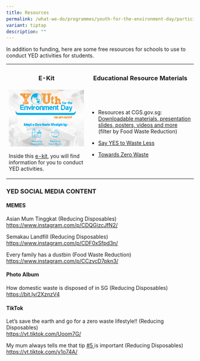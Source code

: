```yaml
---
title: Resources
permalink: /what-we-do/programmes/youth-for-the-environment-day/participate/resources/
variant: tiptap
description: ""
---
```

<p>In addition to funding, here are some free resources for schools to use
to conduct YED activities for students.</p>
<table style="minWidth: 50px">
<colgroup>
<col>
<col>
</colgroup>
<tbody>
<tr>
<th rowspan="1" colspan="1">
<h3>E-Kit</h3>
</th>
<th rowspan="1" colspan="1">
<h3>Educational Resource Materials</h3>
</th>
</tr>
<tr>
<td rowspan="1" colspan="1">
<div class="isomer-image-wrapper">
<img style="width: 100%" height="auto" width="100%" alt="Youth Environment Day" src="/images/Programmes/download.png">
</div>
<p>Inside this <a href="/files/Programmes/yed2020_design_concepts_16072020.pdf" rel="noopener noreferrer nofollow" target="_blank">e-kit</a>,
you will find information for you to conduct YED activities.</p>
</td>
<td rowspan="1" colspan="1">
<ul data-tight="true" class="tight">
<li>
<p>Resources at CGS.gov.sg: <a href="/resources" rel="noopener noreferrer nofollow" target="_blank">Downloadable materials, presentation slides, posters, videos and more</a> (filter
by Food Waste Reduction)</p>
</li>
<li>
<p><a href="/what-we-do/towardszerowaste/sayyes/resourcespage" rel="noopener noreferrer nofollow" target="_blank">Say YES to Waste Less</a>
</p>
</li>
<li>
<p><a href="https://www.towardszerowaste.gov.sg/resources" rel="noopener noreferrer nofollow" target="_blank">Towards Zero Waste</a>
</p>
</li>
</ul>
</td>
</tr>
</tbody>
</table>
<h3>YED SOCIAL MEDIA CONTENT</h3>
<h4>MEMES</h4>
<p>Asian Mum Tinggkat (Reducing Disposables)
<br><a href="https://www.instagram.com/p/CDQGizcJfN2/" rel="noopener noreferrer nofollow" target="_blank">https://www.instagram.com/p/CDQGizcJfN2/</a>
</p>
<p>Semakau Landfill (Reducing Disposables)
<br><a href="https://www.instagram.com/p/CDF0xSfpd3n/" rel="noopener noreferrer nofollow" target="_blank">https://www.instagram.com/p/CDF0xSfpd3n/</a>
</p>
<p>Every family has a dustbin (Food Waste Reduction)
<br><a href="https://www.instagram.com/p/CCzycD7pkn3/" rel="noopener noreferrer nofollow" target="_blank">https://www.instagram.com/p/CCzycD7pkn3/</a>
</p>
<h4>Photo Album</h4>
<p>How domestic waste is disposed of in SG (Reducing Disposables)
<br><a href="https://bit.ly/2XznzV4" rel="noopener noreferrer nofollow" target="_blank">https://bit.ly/2XznzV4</a>
</p>
<h4>TikTok</h4>
<p>Let’s save the earth and go for a zero waste lifestyle!! (Reducing Disposables)
<br><a href="https://vt.tiktok.com/Uoom7G/" rel="noopener noreferrer nofollow" target="_blank">https://vt.tiktok.com/Uoom7G/</a>
</p>
<p>My mum always tells me that tip <a href="https://www.tiktok.com/tag/5?_d=secCgsIARCbDRgBIAMoARI%2BCjwRPZuFDJbiLklvhqBriWEW3kiPsVBFZ5py6GE2fkHI8kUwFfD0a0wIq45FQM5yPkG9kUizAIPn2qJ5P%2FQaAA%3D%3D&amp;app=tiktok&amp;iid=6823404549865703169&amp;language=en&amp;mid=6733693538464287493&amp;preview_pb=0&amp;region=SG&amp;share_item_id=6853687339563191553&amp;timestamp=1595750212&amp;tt_from=copy&amp;u_code=0&amp;utm_campaign=client_share&amp;utm_medium=ios&amp;utm_source=copy&amp;source=h5_t" rel="noopener noreferrer nofollow" target="_blank">#5 </a>is
important (Reducing Disposables)
<br><a href="https://vt.tiktok.com/y1o74A/" rel="noopener noreferrer nofollow" target="_blank">https://vt.tiktok.com/y1o74A/</a>
</p>